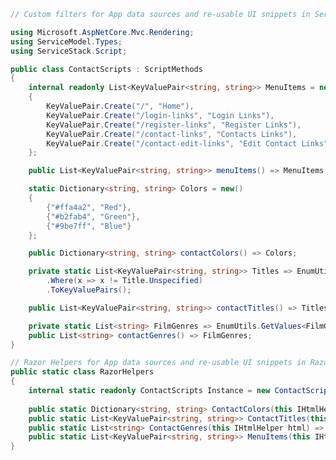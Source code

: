 ﻿```csharp
// Custom filters for App data sources and re-usable UI snippets in ServiceStack Sharp Pages

using Microsoft.AspNetCore.Mvc.Rendering;
using ServiceModel.Types;
using ServiceStack.Script;

public class ContactScripts : ScriptMethods
{
    internal readonly List<KeyValuePair<string, string>> MenuItems = new()
    {
        KeyValuePair.Create("/", "Home"),
        KeyValuePair.Create("/login-links", "Login Links"),
        KeyValuePair.Create("/register-links", "Register Links"),
        KeyValuePair.Create("/contact-links", "Contacts Links"),
        KeyValuePair.Create("/contact-edit-links", "Edit Contact Links"),
    };

    public List<KeyValuePair<string, string>> menuItems() => MenuItems;

    static Dictionary<string, string> Colors = new()
    {
        {"#ffa4a2", "Red"},
        {"#b2fab4", "Green"},
        {"#9be7ff", "Blue"}
    };

    public Dictionary<string, string> contactColors() => Colors;

    private static List<KeyValuePair<string, string>> Titles => EnumUtils.GetValues<Title>()
        .Where(x => x != Title.Unspecified)
        .ToKeyValuePairs();

    public List<KeyValuePair<string, string>> contactTitles() => Titles;

    private static List<string> FilmGenres => EnumUtils.GetValues<FilmGenres>().Map(x => x.ToDescription());
    public List<string> contactGenres() => FilmGenres;
}

// Razor Helpers for App data sources and re-usable UI snippets in Razor pages
public static class RazorHelpers
{
    internal static readonly ContactScripts Instance = new ContactScripts();
        
    public static Dictionary<string, string> ContactColors(this IHtmlHelper html) => Instance.contactColors();
    public static List<KeyValuePair<string, string>> ContactTitles(this IHtmlHelper html) => Instance.contactTitles();
    public static List<string> ContactGenres(this IHtmlHelper html) => Instance.contactGenres();
    public static List<KeyValuePair<string, string>> MenuItems(this IHtmlHelper html) => Instance.MenuItems;
}
```
